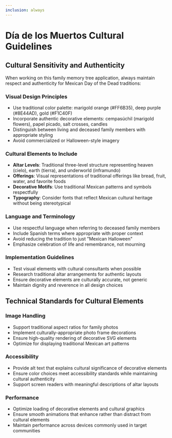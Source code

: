 ```yaml
---
inclusion: always
---
```


# Día de los Muertos Cultural Guidelines

## Cultural Sensitivity and Authenticity

When working on this family memory tree application, always maintain respect and authenticity for Mexican Day of the Dead traditions:

### Visual Design Principles
- Use traditional color palette: marigold orange (#FF6B35), deep purple (#8E44AD), gold (#F1C40F)
- Incorporate authentic decorative elements: cempasúchil (marigold flowers), papel picado, salt crosses, candles
- Distinguish between living and deceased family members with appropriate styling
- Avoid commercialized or Halloween-style imagery

### Cultural Elements to Include
- **Altar Levels**: Traditional three-level structure representing heaven (cielo), earth (tierra), and underworld (inframundo)
- **Offerings**: Visual representations of traditional offerings like bread, fruit, water, and favorite foods
- **Decorative Motifs**: Use traditional Mexican patterns and symbols respectfully
- **Typography**: Consider fonts that reflect Mexican cultural heritage without being stereotypical

### Language and Terminology
- Use respectful language when referring to deceased family members
- Include Spanish terms where appropriate with proper context
- Avoid reducing the tradition to just "Mexican Halloween"
- Emphasize celebration of life and remembrance, not mourning

### Implementation Guidelines
- Test visual elements with cultural consultants when possible
- Research traditional altar arrangements for authentic layouts
- Ensure decorative elements are culturally accurate, not generic
- Maintain dignity and reverence in all design choices

## Technical Standards for Cultural Elements

### Image Handling
- Support traditional aspect ratios for family photos
- Implement culturally-appropriate photo frame decorations
- Ensure high-quality rendering of decorative SVG elements
- Optimize for displaying traditional Mexican art patterns

### Accessibility
- Provide alt text that explains cultural significance of decorative elements
- Ensure color choices meet accessibility standards while maintaining cultural authenticity
- Support screen readers with meaningful descriptions of altar layouts

### Performance
- Optimize loading of decorative elements and cultural graphics
- Ensure smooth animations that enhance rather than distract from cultural elements
- Maintain performance across devices commonly used in target communities